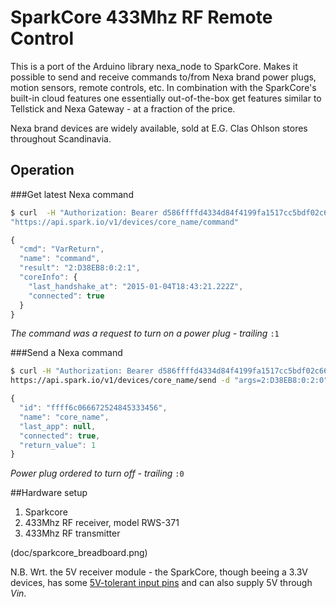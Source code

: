 # SparkCore 433Mhz RF Remote Control

This is a port of the Arduino library nexa_node to SparkCore. Makes it possible to send and receive commands to/from Nexa brand power plugs, motion sensors, remote controls, etc. 
In combination with the SparkCore's built-in cloud features one essentially out-of-the-box get features similar to Tellstick and Nexa Gateway - at a fraction of the price.

Nexa brand devices are widely available, sold at E.G. Clas Ohlson stores throughout Scandinavia.


## Operation
###Get latest Nexa command
```bash
$ curl  -H "Authorization: Bearer d586ffffd4334d84f4199fa1517cc5bdf02c66e9" \
"https://api.spark.io/v1/devices/core_name/command"
```
```javascript
{
  "cmd": "VarReturn",
  "name": "command",
  "result": "2:D38EB8:0:2:1",
  "coreInfo": {
    "last_handshake_at": "2015-01-04T18:43:21.222Z",
    "connected": true
  }
}
```

_The command was a request to turn on a power plug - trailing_ ```:1```

###Send a Nexa command

```bash
$ curl -H "Authorization: Bearer d586ffffd4334d84f4199fa1517cc5bdf02c66e9" \
https://api.spark.io/v1/devices/core_name/send -d "args=2:D38EB8:0:2:0"
```
```javascript
{
  "id": "ffff6c066672524845333456",
  "name": "core_name",
  "last_app": null,
  "connected": true,
  "return_value": 1
}
```
_Power plug ordered to turn off - trailing_ ```:0```

##Hardware setup

1. Sparkcore
2. 433Mhz RF receiver, model RWS-371
3. 433Mhz RF transmitter

(doc/sparkcore_breadboard.png)

N.B. Wrt. the 5V receiver module - the SparkCore, though beeing a 3.3V devices, has some [5V-tolerant input pins](https://community.spark.io/t/3-3v-and-5v-how-to-use-on-the-spark-core/381) and can also supply 5V through _Vin_.
